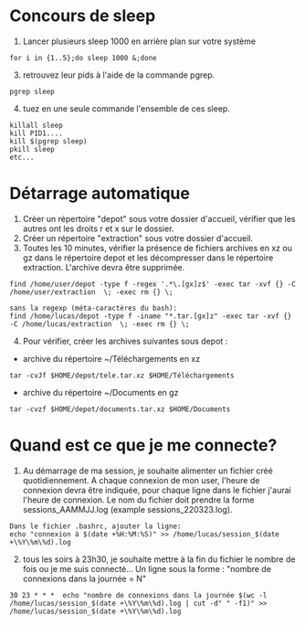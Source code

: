 # Concours de sleep
1. Lancer plusieurs sleep 1000 en arrière plan sur votre système
```
for i in {1..5};do sleep 1000 &;done
```
3. retrouvez leur pids à l'aide de la commande pgrep.
```
pgrep sleep
```
4. tuez en une seule commande l'ensemble de ces sleep.
```
killall sleep
kill PID1....
kill $(pgrep sleep) 
pkill sleep
etc...
```
# Détarrage automatique

1. Créer un répertoire "depot" sous votre dossier d'accueil, vérifier que les autres ont les droits r et x sur le dossier.
2. Créer un répertoire "extraction" sous votre dossier d'accueil. 
3. Toutes les 10 minutes, vérifier la présence de fichiers archives en xz ou gz dans le répertoire depot et les décompresser dans le répertoire extraction. L'archive devra être supprimée.
```
find /home/user/depot -type f -regex '.*\.[gx]z$' -exec tar -xvf {} -C /home/user/extraction  \; -exec rm {} \;

sans la regexp (méta-caractères du bash):
find /home/lucas/depot -type f -iname "*.tar.[gx]z" -exec tar -xvf {} -C /home/lucas/extraction  \; -exec rm {} \;
```
4. Pour vérifier, créer les archives suivantes sous depot :
- archive du répertoire ~/Téléchargements en xz
```
tar -cvJf $HOME/depot/tele.tar.xz $HOME/Téléchargements
```
- archive du répertoire ~/Documents en gz 
```
tar -cvzf $HOME/depot/documents.tar.xz $HOME/Documents
```
# Quand est ce que je me connecte?
1. Au démarrage de ma session, je souhaite alimenter un fichier créé quotidiennement. A chaque connexion de mon user, l'heure de connexion devra être indiquée, pour chaque ligne dans le fichier j'aurai l'heure de connexion. Le nom du fichier doit prendre la forme sessions_AAMMJJ.log (example sessions_220323.log).

```
Dans le fichier .bashrc, ajouter la ligne:
echo "connexion à $(date +%H:%M:%S)" >> /home/lucas/session_$(date +\%Y\%m\%d).log
```

2. tous les soirs à 23h30, je souhaite mettre à la fin du fichier le nombre de fois ou je me suis connecté... Un ligne sous la forme : "nombre de connexions dans la journée = N"

```
30 23 * * *  echo "nombre de connexions dans la journée $(wc -l /home/lucas/session_$(date +\%Y\%m\%d).log | cut -d" " -f1)" >> /home/lucas/session_$(date +\%Y\%m\%d).log
```
